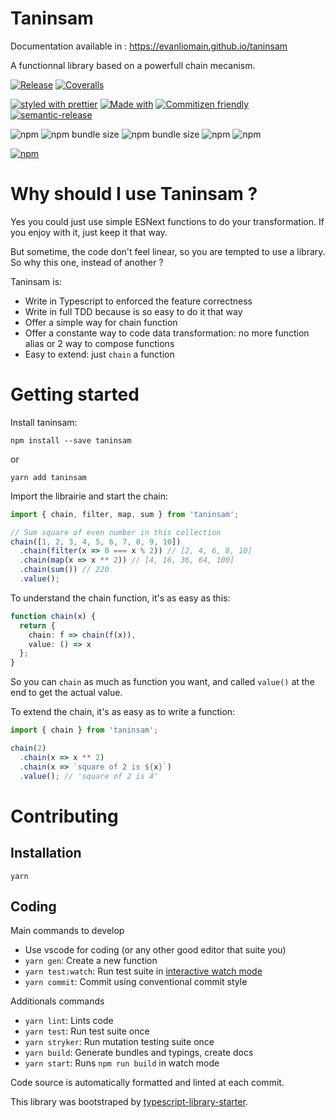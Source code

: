 # Taninsam

Documentation available in : https://evanliomain.github.io/taninsam

A functionnal library based on a powerfull chain mecanism.

[![Release](https://github.com/evanliomain/taninsam/actions/workflows/release.yml/badge.svg?branch=master)](https://github.com/evanliomain/taninsam/actions/workflows/release.yml)
[![Coveralls](https://img.shields.io/coveralls/evanliomain/taninsam)](https://coveralls.io/github/evanliomain/taninsam)

[![styled with prettier](https://img.shields.io/badge/styled_with-prettier-ff69b4.svg)](https://github.com/prettier/prettier)
[![Made with](https://img.shields.io/badge/Made%20with-TypeScript-blue)](http://www.typescriptlang.org)
[![Commitizen friendly](https://img.shields.io/badge/commitizen-friendly-brightgreen.svg)](http://commitizen.github.io/cz-cli/)
[![semantic-release](https://img.shields.io/badge/%20%20%F0%9F%93%A6%F0%9F%9A%80-semantic--release-e10079.svg)](https://github.com/semantic-release/semantic-release)

![npm](https://img.shields.io/npm/v/taninsam)
![npm bundle size](https://img.shields.io/bundlephobia/min/taninsam)
![npm bundle size](https://img.shields.io/bundlephobia/minzip/taninsam)
![npm](https://img.shields.io/npm/dt/taninsam)
![npm](https://img.shields.io/npm/dm/taninsam)

[![npm](https://img.shields.io/npm/l/taninsam.svg)](https://github.com/github.com/evanliomain/taninsam/master/LICENSE)

# Why should I use Taninsam ?

Yes you could just use simple ESNext functions to do your transformation. If you enjoy with it, just keep it that way.

But sometime, the code don't feel linear, so you are tempted to use a library. So why this one, instead of another ?

Taninsam is:

- Write in Typescript to enforced the feature correctness
- Write in full TDD because is so easy to do it that way
- Offer a simple way for chain function
- Offer a constante way to code data transformation: no more function alias or 2 way to compose functions
- Easy to extend: just `chain` a function

# Getting started

Install taninsam:

`npm install --save taninsam`

or

`yarn add taninsam`

Import the librairie and start the chain:

```typescript
import { chain, filter, map, sum } from 'taninsam';

// Sum square of even number in this collection
chain([1, 2, 3, 4, 5, 6, 7, 8, 9, 10])
  .chain(filter(x => 0 === x % 2)) // [2, 4, 6, 8, 10]
  .chain(map(x => x ** 2)) // [4, 16, 36, 64, 100]
  .chain(sum()) // 220
  .value();
```

To understand the chain function, it's as easy as this:

```typescript
function chain(x) {
  return {
    chain: f => chain(f(x)),
    value: () => x
  };
}
```

So you can `chain` as much as function you want, and called `value()` at the end to get the actual value.

To extend the chain, it's as easy as to write a function:

```typescript
import { chain } from 'taninsam';

chain(2)
  .chain(x => x ** 2)
  .chain(x => `square of 2 is ${x}`)
  .value(); // 'square of 2 is 4'
```

# Contributing

## Installation

`yarn`

## Coding

Main commands to develop

- Use vscode for coding (or any other good editor that suite you)
- `yarn gen`: Create a new function
- `yarn test:watch`: Run test suite in [interactive watch mode](http://facebook.github.io/jest/docs/cli.html#watch)
- `yarn commit`: Commit using conventional commit style

Additionals commands

- `yarn lint`: Lints code
- `yarn test`: Run test suite once
- `yarn stryker`: Run mutation testing suite once
- `yarn build`: Generate bundles and typings, create docs
- `yarn start`: Runs `npm run build` in watch mode

Code source is automatically formatted and linted at each commit.

This library was bootstraped by [typescript-library-starter](https://github.com/alexjoverm/typescript-library-starter).
